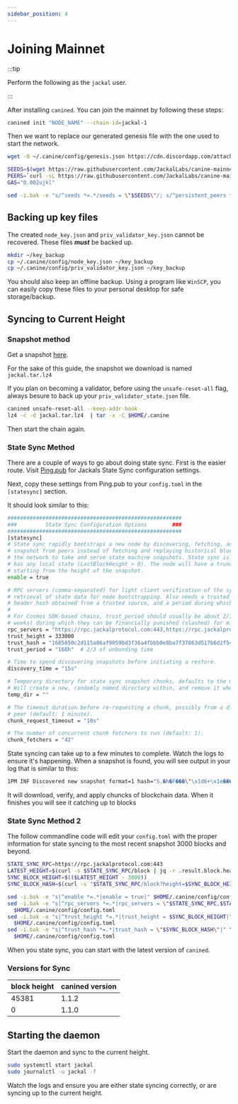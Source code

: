 ```yaml
---
sidebar_position: 4
---
```


# Joining Mainnet

:::tip

Perform the following as the `jackal` user.

:::

After installing `canined`. You can join the mainnet by following these steps:

```sh
canined init "NODE_NAME" --chain-id=jackal-1
```

Then we want to replace our generated genesis file with the one used to start the network.

```sh
wget -O ~/.canine/config/genesis.json https://cdn.discordapp.com/attachments/1002389406650466405/1034968352591986859/updated_genesis2.json

SEEDS=$(wget https://raw.githubusercontent.com/JackalLabs/canine-mainnet-genesis/master/genesis/seeds.txt -q -O -)
PEERS=`curl -sL https://raw.githubusercontent.com/JackalLabs/canine-mainnet-genesis/master/genesis/peers.txt | sort -R | head -n $PEERCOUNT | awk '{print $1}' | paste -s -d, -`
GAS="0.002ujkl"

sed -i.bak -e "s/^seeds *=.*/seeds = \"$SEEDS\"/; s/^persistent_peers *=.*/persistent_peers = \"$PEERS\"/" $HOME/.canine/config/config.toml
```

## Backing up key files

The created `node_key.json` and `priv_validator_key.json` cannot be recovered. These files ***must*** be backed up.

```sh
mkdir ~/key_backup
cp ~/.canine/config/node_key.json ~/key_backup
cp ~/.canine/config/priv_validator_key.json ~/key_backup
```

You should also keep an offline backup. Using a program like `WinSCP`, you can easily copy these files to your personal
desktop for safe storage/backup.

## Syncing to Current Height

### Snapshot method

Get a snapshot [here](http://snapshots.autostake.net/jackal-1/).

For the sake of this guide, the snapshot we download is named `jackal.tar.lz4`

If you plan on becoming a validator, before using the `unsafe-reset-all` flag, always besure to back up
your `priv_validator_state.json` file.

```sh
canined unsafe-reset-all --keep-addr-book
lz4 -c -d jackal.tar.lz4  | tar -x -C $HOME/.canine
```

Then start the chain again.

### State Sync Method

There are a couple of ways to go about doing state sync.
First is the easier route. Visit [Ping.pub](https://ping.pub/jackal/statesync) for Jackals State Sync configuration
settings.

Next, copy these settings from Ping.pub to your `config.toml` in the `[statesync]` section.

It should look similar to this:

```sh
#######################################################
###         State Sync Configuration Options        ###
#######################################################
[statesync]
# State sync rapidly bootstraps a new node by discovering, fetching, and restoring a state machine
# snapshot from peers instead of fetching and replaying historical blocks. Requires some peers in
# the network to take and serve state machine snapshots. State sync is not attempted if the node
# has any local state (LastBlockHeight > 0). The node will have a truncated block history,
# starting from the height of the snapshot.
enable = true

# RPC servers (comma-separated) for light client verification of the synced state machine and
# retrieval of state data for node bootstrapping. Also needs a trusted height and corresponding
# header hash obtained from a trusted source, and a period during which validators can be trusted.
#
# For Cosmos SDK-based chains, trust_period should usually be about 2/3 of the unbonding time (~2
# weeks) during which they can be financially punished (slashed) for misbehavior.
rpc_servers = "https://rpc.jackalprotocol.com:443,https://rpc.jackalprotocol.com:443"
trust_height = 333000
trust_hash = "1685850c2d115a86af9059bd3f36a4fbbb0e8ba7f37863d517b6d2f54116daca"
trust_period = "168h"  # 2/3 of unbonding time

# Time to spend discovering snapshots before initiating a restore.
discovery_time = "15s"

# Temporary directory for state sync snapshot chunks, defaults to the OS tempdir (typically /tmp).
# Will create a new, randomly named directory within, and remove it when done.
temp_dir = ""

# The timeout duration before re-requesting a chunk, possibly from a different
# peer (default: 1 minute).
chunk_request_timeout = "10s"

# The number of concurrent chunk fetchers to run (default: 1).
chunk_fetchers = "42"
```

State syncing can take up to a few minutes to complete. Watch the logs to ensure it's happening. When a snapshot is
found, you will see output in your log that is similar to this:

```sh
1PM INF Discovered new snapshot format=1 hash="S.�h�F���\"\x1d6+\x1e���ޅ��`v@�ц�����" height=1810000 module=statesync
```

It will download, verify, and apply chuncks of blockchain data. When it finishes you will see it catching up to blocks

### State Sync Method 2

The follow commandline code will edit your `config.toml` with the proper information for state syncing to the most
recent snapshot 3000 blocks and beyond.

```sh
STATE_SYNC_RPC=https://rpc.jackalprotocol.com:443
LATEST_HEIGHT=$(curl -s $STATE_SYNC_RPC/block | jq -r .result.block.header.height)
SYNC_BLOCK_HEIGHT=$(($LATEST_HEIGHT - 3000))
SYNC_BLOCK_HASH=$(curl -s "$STATE_SYNC_RPC/block?height=$SYNC_BLOCK_HEIGHT" | jq -r .result.block_id.hash)

sed -i.bak -e "s|^enable *=.*|enable = true|" $HOME/.canine/config/config.toml
sed -i.bak -e "s|^rpc_servers *=.*|rpc_servers = \"$STATE_SYNC_RPC,$STATE_SYNC_RPC\"|" \
  $HOME/.canine/config/config.toml
sed -i.bak -e "s|^trust_height *=.*|trust_height = $SYNC_BLOCK_HEIGHT|" \
  $HOME/.canine/config/config.toml
sed -i.bak -e "s|^trust_hash *=.*|trust_hash = \"$SYNC_BLOCK_HASH\"|" \
  $HOME/.canine/config/config.toml
```

When you state sync, you can start with the latest version of `canined`.

### Versions for Sync

| block height | canined version |
|--------------|-----------------|
| 45381        | 1.1.2           |
| 0            | 1.1.0           |

## Starting the daemon

Start the daemon and sync to the current height.

```sh
sudo systemctl start jackal
sudo journalctl -u jackal -f
```

Watch the logs and ensure you are either state syncing correctly, or are syncing up to the current height.
